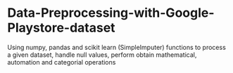 # Data-Preprocessing-with-Google-Playstore-dataset
Using numpy, pandas and scikit learn (SimpleImputer) functions to process a given dataset, handle null values, perform obtain mathematical, automation and categorial operations
